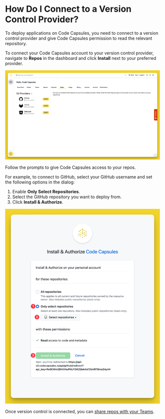 # How Do I Connect to a Version Control Provider?

To deploy applications on Code Capsules, you need to connect to a version control provider and give Code Capsules permission to read the relevant repository.

To connect your Code Capsules account to your version control provider, navigate to **Repos** in the dashboard and click **Install** next to your preferred provider.

![Version Control Providers](../.gitbook/assets/platform/teams/choose-version-control-providers.png)

Follow the prompts to give Code Capsules access to your repos. 

For example, to connect to GitHub, select your GitHub username and set the following options in the dialog:

1. Enable **Only Select Repositories**.
2. Select the GitHub repository you want to deploy from.
3. Click **Install & Authorize**.

![Install & authorize github](../.gitbook/assets/platform/teams/github-integration.png)

Once version control is connected, you can [share repos with your Teams](../teams/share-a-repo-with-a-team.md).
